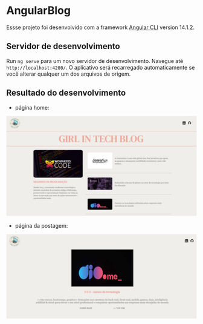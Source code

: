 # AngularBlog

Essse projeto foi desenvolvido com a framework [Angular CLI](https://github.com/angular/angular-cli) version 14.1.2.

## Servidor de desenvolvimento

Run `ng serve` para um novo servidor de desenvolvimento. Navegue até `http://localhost:4200/`. O aplicativo será recarregado automaticamente se você alterar qualquer um dos arquivos de origem.

## Resultado do desenvolvimento
- página home:

<img src="src/assets/home.png">

- página da postagem:

<img src="src/assets/postagem.png">
